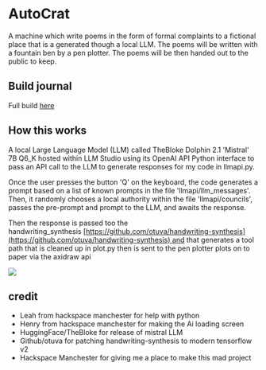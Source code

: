 # AutoCrat
A machine which write poems in the form of formal complaints to a fictional place that is a generated though a local LLM. The poems will be written with a fountain ben by a pen plotter. The poems will be then handed out to the public to keep.

## Build journal

Full build [here](https://alexmakes.net/projects/autocrat.html)

## How this works 

A local Large Language Model (LLM) called TheBloke Dolphin 2.1 'Mistral' 7B Q6_K hosted within LLM Studio using its OpenAI API Python interface to pass an API call to the LLM to generate responses for my code in llmapi.py.

Once the user presses the button 'Q' on the keyboard, the code generates a prompt based on a list of known prompts in the file 'llmapi/llm_messages'. Then, it randomly chooses a local authority within the file 'llmapi/councils', passes the pre-prompt and prompt to the LLM, and awaits the response.


Then the response is passed too the handwriting_synthesis [https://github.com/otuva/handwriting-synthesis](https://github.com/otuva/handwriting-synthesis) and that generates a tool path that is cleaned up in plot.py then is sent to the pen plotter plots on to paper via the axidraw api

![](attachments/Pasted%20image%2020240401221055.png)

## credit

* Leah from hackspace manchester for help with python
* Henry from hackspace manchester for making the Ai loading screen
* HuggingFace/TheBloke for release of mistral LLM
* Github/otuva for patching handwriting-synthesis to modern tensorflow v2 
* Hackspace Manchester for giving me a place to make this mad project 
